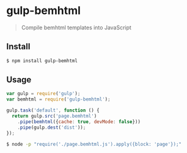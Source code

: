 # gulp-bemhtml

> Compile bemhtml templates into JavaScript


## Install

```sh
$ npm install gulp-bemhtml
```


## Usage

```js
var gulp = require('gulp');
var bemhtml = require('gulp-bemhtml');

gulp.task('default', function () {
  return gulp.src('page.bemhtml')
    .pipe(bemhtml({cache: true, devMode: false}))
    .pipe(gulp.dest('dist'));
});
```

```sh
$ node -p "require('./page.bemhtml.js').apply({block: 'page'});"
```
